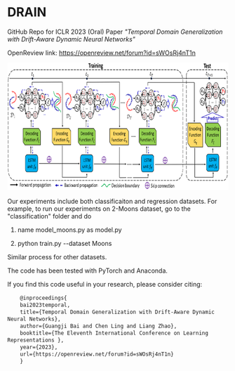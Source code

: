 # DRAIN
GitHub Repo for ICLR 2023 (Oral) Paper *"Temporal Domain Generalization with Drift-Aware Dynamic Neural Networks"*

OpenReview link: https://openreview.net/forum?id=sWOsRj4nT1n

<img src="./model_architecture.PNG" width="790" height="290">

Our experiments include both classificaiton and regression datasets. For example, to run our experiments on 2-Moons dataset, go to the "classification" folder and do

1. name model_moons.py as model.py

2. python train.py --dataset Moons

Similar process for other datasets.

The code has been tested with PyTorch and Anaconda.



If you find this code useful in your research, please consider citing:

        @inproceedings{
        bai2023temporal,
        title={Temporal Domain Generalization with Drift-Aware Dynamic Neural Networks},
        author={Guangji Bai and Chen Ling and Liang Zhao},
        booktitle={The Eleventh International Conference on Learning Representations },
        year={2023},
        url={https://openreview.net/forum?id=sWOsRj4nT1n}
        }

